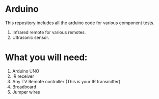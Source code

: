# Arduino

This repository includes all the arduino code for various component tests.

1. Infrared remote for various remotes.
2. Ultrasonic sensor.


# What you will need:
1. Arduino UNO 
2. IR receiver
3. Any TV Remote controller (This is your IR transmitter)
4. Breadboard
5. Jumper wires
